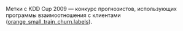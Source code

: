 Метки с KDD Cup 2009 — конкурс прогнозистов, использующих программы взаимоотношения с клиентами (<a href="http://www.sigkdd.org/site/2009/files/orange_small_train_churn.labels">orange\_small\_train\_churn.labels</a>).

<!---HONumber=Oct15_HO3-->